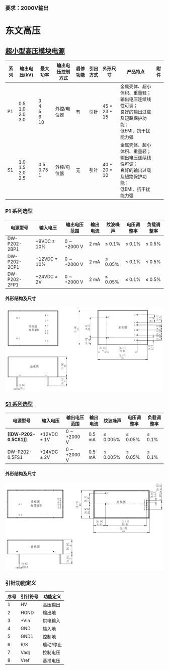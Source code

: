 ### 要求：2000V输出
# 东文高压
## [超小型高压模块电源](https://www.tjindw.com/pc/category/index/id/145.html)

| 系列 | 输出电压(kV) | 最大功率 | 输出电压控制方式 | 启停功能 | 引出方式 | 外形尺寸 | 产品特点 | 附件 |
| ----- | -------------- | ---------- | -------------------- | ---------- | ---------- | ---------- | ---------- | ------ |
|P1      | 0.5 <br /> 1.0 <br /> 2.0 <br /> 3.0 | 3 <br /> 4 <br /> 5 <br /> 6 <br /> 10 | 外控/电位器 | 有 | 引针 | 45 $*$ 23 $*$ 15 | 金属壳体、超小体积、重量轻；<br/> 输出电压连续线性可调；<br/>良好的输出过载及短路保护功能；<br/>低EMI、抗干扰能力强|  |
|S1      |  1.0 <br /> 1.5 <br /> 2.0 <br /> 2.5 | 0.5 <br /> 0.75 <br /> 1 | 外控/电位器 | 无 | 引针 | 40 $*$ 20 $*$ 10 | 金属壳体、超小体积、重量轻；<br/>输出电压连续线性可调；<br/>良好的输出过载及短路保护功能；<br/>低EMI、抗干扰能力强|  |

### P1 系列选型

| 电源型号 | 输入电压 | 输出电压范围 | 输出电流 | 纹波噪声 | 电压调整率 | 负载调整率 |
| --- | --- | --- | --- | --- | --- | --- |
| DW-P202-2BP1 | +9VDC $\pm$ 10% | 0 $\sim$ +2000 V | 2 mA | $\leq$ 0.1% | $\leq$ 0.1% | $\leq$ 0.5% |
| DW-P202-2CP1 | +12VDC $\pm$ 10% | 0 $\sim$ +2000 V | 2 mA | $\leq$ 0.05% | $\leq$ 0.1% | $\leq$ 0.5% |
| DW-P202-2FP1 | +24VDC $\pm$ 2V | 0 $\sim$ +2000 V | 2 mA | $\leq$ 0.05% | $\leq$ 0.1% | $\leq$ 0.5% |

#### 外形结构及尺寸

![P1Layout](P1Layout.png)

### [S1 系列选型](https://www.tjindw.com/pc/arc/show/id/221/cid/145.html)

| 电源型号 | 输入电压 | 输出电压范围 | 输出电流 | 纹波噪声 | 电压调整率 | 负载调整率 |
| --- | --- | --- | --- | --- | --- | --- |
| **[[DW-P202-0.5CS1]]** | +12VDC $\pm$ 1V | 0 $\sim$ +2000 V | 0.5 mA | $\leq$ 0.005% | $\leq$ 0.05% | $\leq$ 0.1% |
| DW-P202-0.5FS1 | +24VDC $\pm$ 2V | 0 $\sim$ +2000 V | 0.5 mA | $\leq$ 0.005% | $\leq$ 0.05% | $\leq$ 0.1% |

#### 外形结构及尺寸
![S1Layout](S1Layout.png)

### 引针功能定义

| 序号 | 引针符号 | 功能定义 |
| --- | --- | --- |
| 1 | HV | 高压输出 |
| 2 | HGND | 输出地 |
| 3 | +Vin | 供电输入 |
| 4 | GND | 输入地 | 
| 5 | GND1 | 控制地 |
| 6 | R/S | 启动/停止 |
| 7 | Vadj | 控制电压 |
| 8 | Vref | 基准电压 |